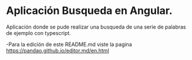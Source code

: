 # Aplicación Busqueda en Angular.

Aplicación donde se pude realizar una busqueda de una serie 
de palabras de ejemplo con typescript. 

-Para la edición de este README.md viste la pagina
https://pandao.github.io/editor.md/en.html
